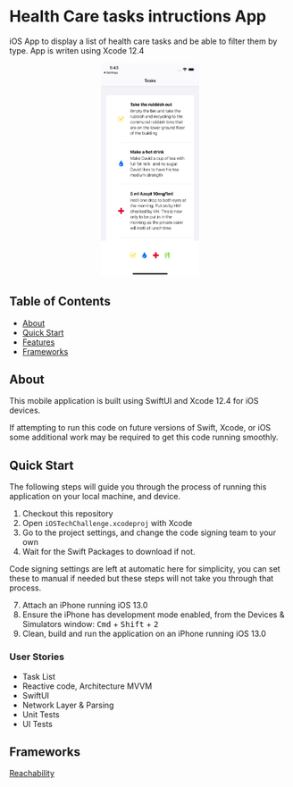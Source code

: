 # Health Care tasks intructions App

iOS App to display a list of health care tasks and be able to filter them by type.
App is writen using Xcode 12.4

<p align="center">
  <img width=35% src="https://github.com/Raphzz/SwiftUITechChallenge/blob/main/design.png" />
</p>

## Table of Contents

- [About](#about)
- [Quick Start](#quick-start)
- [Features](#features)
- [Frameworks](#Frameworks)

## About

This mobile application is built using SwiftUI and Xcode 12.4 for iOS devices.

If attempting to run this code on future versions of Swift, Xcode, or iOS some additional work may be required to get this code running smoothly.

## Quick Start

The following steps will guide you through the process of running this application on your local machine, and device.

1. Checkout this repository
2. Open `iOSTechChallenge.xcodeproj` with Xcode
3. Go to the project settings, and change the code signing team to your own
4. Wait for the Swift Packages to download if not.

Code signing settings are left at automatic here for simplicity, you can set these to manual if needed but these steps will not take you through that process.

7. Attach an iPhone running iOS 13.0
8. Ensure the iPhone has development mode enabled, from the Devices & Simulators window: <kbd>Cmd</kbd> + <kbd>Shift</kbd> + <kbd>2</kbd>
9. Clean, build and run the application on an iPhone running iOS 13.0

### User Stories
- Task List
- Reactive code, Architecture MVVM
- SwiftUI
- Network Layer & Parsing
- Unit Tests
- UI Tests

## Frameworks

[Reachability](https://github.com/ashleymills/Reachability.swift)
